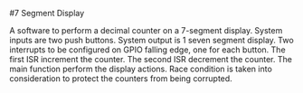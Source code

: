 #7 Segment Display

A software to perform a decimal counter on a 7-segment display. System inputs are two push buttons. System output is 1 seven segment display.
Two interrupts to be configured on GPIO falling edge, one for each button. The first ISR increment the counter. The second ISR decrement the counter.
The main function perform the display actions. Race condition is taken into consideration to protect the counters from being corrupted.
